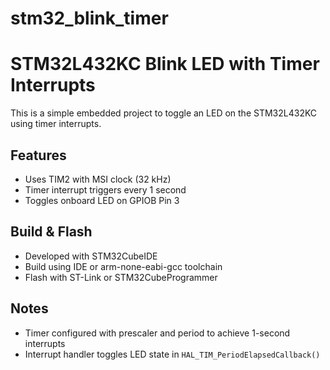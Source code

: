 # stm32_blink_timer
# STM32L432KC Blink LED with Timer Interrupts

This is a simple embedded project to toggle an LED on the STM32L432KC using timer interrupts.

## Features
- Uses TIM2 with MSI clock (32 kHz)
- Timer interrupt triggers every 1 second
- Toggles onboard LED on GPIOB Pin 3

## Build & Flash
- Developed with STM32CubeIDE
- Build using IDE or arm-none-eabi-gcc toolchain
- Flash with ST-Link or STM32CubeProgrammer

## Notes
- Timer configured with prescaler and period to achieve 1-second interrupts
- Interrupt handler toggles LED state in `HAL_TIM_PeriodElapsedCallback()`

